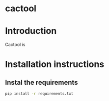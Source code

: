 # cactool

# Introduction

Cactool is

# Installation instructions
## Instal the requirements
```bash
pip install -r requirements.txt
```
